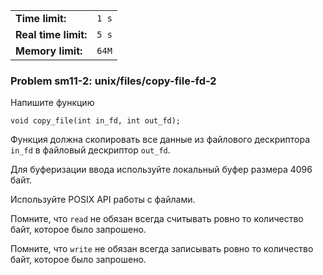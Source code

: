 |                      |       |
|----------------------|-------|
| **Time limit:**      | `1 s` |
| **Real time limit:** | `5 s` |
| **Memory limit:**    | `64M` |


### Problem sm11-2: unix/files/copy-file-fd-2

Напишите функцию

    
    
    void copy_file(int in_fd, int out_fd);

Функция должна скопировать все данные из файлового дескриптора
`in_fd` в файловый дескриптор `out_fd`.

Для буферизации ввода используйте локальный буфер размера 4096
байт.

Используйте POSIX API работы с файлами.

Помните, что `read` не обязан всегда считывать ровно то
количество байт, которое было запрошено.

Помните, что `write` не обязан всегда записывать ровно то
количество байт, которое было запрошено.

